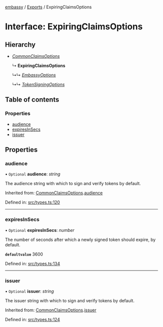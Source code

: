 [embassy](../README.md) / [Exports](../modules.md) / ExpiringClaimsOptions

# Interface: ExpiringClaimsOptions

## Hierarchy

* [*CommonClaimsOptions*](commonclaimsoptions.md)

  ↳ **ExpiringClaimsOptions**

  ↳↳ [*EmbassyOptions*](embassyoptions.md)

  ↳↳ [*TokenSigningOptions*](tokensigningoptions.md)

## Table of contents

### Properties

- [audience](expiringclaimsoptions.md#audience)
- [expiresInSecs](expiringclaimsoptions.md#expiresinsecs)
- [issuer](expiringclaimsoptions.md#issuer)

## Properties

### audience

• `Optional` **audience**: *string*

The audience string with which to sign and verify tokens by default.

Inherited from: [CommonClaimsOptions](commonclaimsoptions.md).[audience](commonclaimsoptions.md#audience)

Defined in: [src/types.ts:120](https://github.com/TomFrost/Embassy/blob/eff2681/src/types.ts#L120)

___

### expiresInSecs

• `Optional` **expiresInSecs**: *number*

The number of seconds after which a newly signed token should expire, by
default.

**`defaultvalue`** 3600

Defined in: [src/types.ts:134](https://github.com/TomFrost/Embassy/blob/eff2681/src/types.ts#L134)

___

### issuer

• `Optional` **issuer**: *string*

The issuer string with which to sign and verify tokens by default.

Inherited from: [CommonClaimsOptions](commonclaimsoptions.md).[issuer](commonclaimsoptions.md#issuer)

Defined in: [src/types.ts:124](https://github.com/TomFrost/Embassy/blob/eff2681/src/types.ts#L124)
